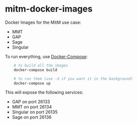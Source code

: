 # mitm-docker-images

Docker Images for the MitM use case:

- MMT
- GAP
- Sage
- Singular

To run everything, use [Docker-Compose](https://docs.docker.com/compose/overview/):

```bash
    # to build all the images
    docker-compose build

    # to run them (use -d if you want it in the background)
    docker-compose up
```

This will expose the following services:

- GAP on port 26133
- MMT on port 26134
- Singular on port 26135
- Sage on port 26136